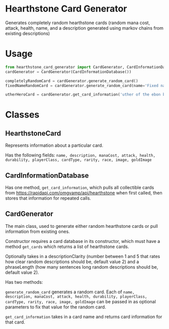# Hearthstone Card Generator
Generates completely random hearthstone cards (random mana cost, attack, health, name, and a description generated using markov chains from existing descriptions)

# Usage
```python
from hearthstone_card_generator import CardGenerator, CardInformationDatabase
cardGenerator = CardGenerator(CardInformationDatabase())

completelyRandomCard = cardGenerator.generate_random_card()
fixedNameRandomCard = cardGenerator.generate_random_card(name='Fixed name') #Name of the card will be 'Fixed name', other fields are randomized.

utherHeroCard = cardGenerator.get_card_information('uther of the ebon blade') #Gets the HearthstoneCard 'Uther of the Ebon Blade'
```

# Classes

## HearthstoneCard
Represents information about a particular card.

Has the following fields:  ```name, description, manaCost, attack, health, durability, playerClass, cardType, rarity, race, image, goldImage```

## CardInformationDatabase
Has one method, ```get_card_information```, which pulls all collectible cards from https://rapidapi.com/omgvamp/api/hearthstone when first called, then stores that information for repeated calls.

## CardGenerator
The main class, used to generate either random hearthstone cards or pull information from existing ones.

Constructor requires a card database in its constructor, which must have a method ```get_cards``` which returns a list of hearthstone cards.

Optionally takes in a descriptionClarity (number between 1 and 5 that rates how clear random descriptions should be, default value 2) and a phraseLength (how many sentences long random descriptions should be, default value 2).

Has two methods:

```generate_random_card``` generates a random card.  Each of ```name, description, manaCost, attack, health, durability, playerClass, cardType, rarity, race, image, goldImage``` can be passed in as optional parameters to fix that value for the random card.

```get_card_information``` takes in a card name and returns card information for that card.

